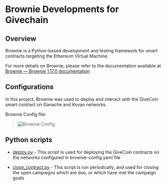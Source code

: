 # Brownie Developments for Givechain 

## Overview

Brownie is a Python-based development and testing framework for smart contracts targeting the Ethereum Virtual Machine. 

For more details on Brownie, please refer to the documentation available at [Brownie — Brownie 1.17.0 documentation](https://eth-brownie.readthedocs.io/en/stable/index.html)

## Configurations

In this project, Brownie was used to deploy and interact with the GiveCoin smart contract on Ganache and Kovan networks. 

Brownie Config file: 

> ![Brownie Config](Images/Brownie-config.png)

## Python scripts

* [deploy.py](scripts/deploy.py) - This script is used for deploying the GiveCoin contracts on the networks configured in brownie-config.yaml file

* [close_contract.py](scripts/close_contract.py) - This script is run periodically, and used for closing the open campaigns which are due, or which have met the campaign goals 